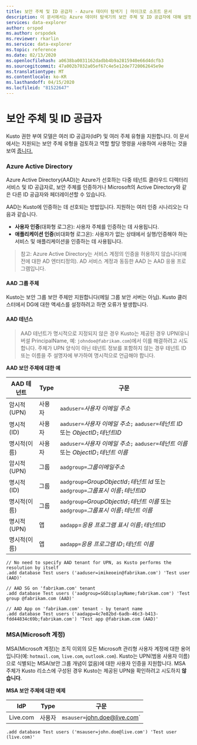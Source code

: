 ```yaml
---
title: 보안 주체 및 ID 공급자 - Azure 데이터 탐색기 | 마이크로 소프트 문서
description: 이 문서에서는 Azure 데이터 탐색기의 보안 주체 및 ID 공급자에 대해 설명합니다.
services: data-explorer
author: orspod
ms.author: orspodek
ms.reviewer: rkarlin
ms.service: data-explorer
ms.topic: reference
ms.date: 02/13/2020
ms.openlocfilehash: a0638ba0031162dadbb4b9a2815940e66d4dcfb3
ms.sourcegitcommit: 47a002b7032a05ef67c4e5e12de7720062645e9e
ms.translationtype: MT
ms.contentlocale: ko-KR
ms.lasthandoff: 04/15/2020
ms.locfileid: "81522647"
---
```

# <a name="principals-and-identity-providers"></a>보안 주체 및 ID 공급자

Kusto 권한 부여 모델은 여러 ID 공급자(IdP) 및 여러 주체 유형을 지원합니다.
이 문서에서는 지원되는 보안 주체 유형을 검토하고 역할 할당 명령을 사용하여 사용하는 것을 보여 [줍니다.](../../management/security-roles.md)

### <a name="azure-active-directory"></a>Azure Active Directory
Azure Active Directory(AAD)는 Azure가 선호하는 다중 테넌트 클라우드 디렉터리 서비스 및 ID 공급자로, 보안 주체를 인증하거나 Microsoft의 Active Directory와 같은 다른 ID 공급자와 페더레이션할 수 있습니다.

AAD는 Kusto에 인증하는 데 선호되는 방법입니다. 지원하는 여러 인증 시나리오는 다음과 같습니다.
* **사용자 인증**(대화형 로그온): 사용자 주체를 인증하는 데 사용됩니다.
* **애플리케이션 인증**(비대화형 로그온): 사용자가 없는 상태에서 실행/인증해야 하는 서비스 및 애플리케이션을 인증하는 데 사용됩니다.

>참고: Azure Active Directory는 서비스 계정의 인증을 허용하지 않습니다(예전에 대한 AD 엔터티정의).
AD 서비스 계정과 동등한 AAD 는 AAD 응용 프로그램입니다.

#### <a name="aad-group-principals"></a>AAD 그룹 주체
Kusto는 보안 그룹 보안 주체만 지원합니다(메일 그룹 보안 서버는 아님). Kusto 클러스터에서 DG에 대한 액세스를 설정하려고 하면 오류가 발생합니다.

#### <a name="aad-tenants"></a>AAD 테넌스


>AAD 테넌트가 명시적으로 지정되지 않은 경우 Kusto는 제공된 경우 UPN(유니버설 PrincipalName, 예: `johndoe@fabrikam.com`)에서 이를 해결하려고 시도합니다.
주체가 UPN 양식이 아닌 테넌트 정보를 포함하지 않는 경우 테넌트 ID 또는 이름을 주 설명자에 부가하여 명시적으로 언급해야 합니다.

**AAD 보안 주체에 대한 예**

|AAD 테넌트 |Type |구문 |
|-----------|-----|-------|
|암시적(UPN)  |사용자  |`aaduser=`*사용자 이메일 주소*
|명시적(ID)   |사용자  |`aaduser=`*사용자 이메일 주소*`;` `aaduser=`*테넌트 ID* 또는 *ObjectID*`;`*테넌트ID*
|명시적(이름) |사용자  |`aaduser=`*사용자 이메일 주소*`;` `aaduser=`*테넌트 이름* 또는 *ObjectID*`;`*테넌트 이름*
|암시적(UPN)  |그룹 |`aadgroup=`*그룹이메일주소*
|명시적(ID)   |그룹 |`aadgroup=`*GroupObjectId*`;`*테넌트 Id* 또는`aadgroup=`*그룹표시 이름*`;`*테넌트ID*
|명시적(이름) |그룹 |`aadgroup=`*GroupObjectId*`;`*테넌트 이름* 또는`aadgroup=`*그룹표시 이름*`;`*테넌트 이름*
|명시적(UPN)  |앱   |`aadapp`=*응용 프로그램 표시 이름*`;`*테넌트ID*
|명시적(이름) |앱   |`aadapp=`*응용 프로그램 ID*`;`*테넌트 이름*

```kusto
// No need to specify AAD tenant for UPN, as Kusto performs the resolution by itself
.add database Test users ('aaduser=imikeoein@fabrikam.com') 'Test user (AAD)'

// AAD SG on 'fabrikam.com' tenant
.add database Test users ('aadgroup=SGDisplayName;fabrikam.com') 'Test group @fabrikam.com (AAD)'

// AAD App on 'fabrikam.com' tenant - by tenant name
.add database Test users ('aadapp=4c7e82bd-6adb-46c3-b413-fdd44834c69b;fabrikam.com') 'Test app @fabrikam.com (AAD)'
```

### <a name="microsoft-accounts-msas"></a>MSA(Microsoft 계정)
MSA(Microsoft 계정)는 조직 이외의 모든 Microsoft 관리형 사용자 계정에 대한 용어입니다(예: `hotmail.com`, `live.com`, `outlook.com`).
Kusto는 UPN(범용 사용자 이름)으로 식별되는 MSA(보안 그룹 개념이 없음)에 대한 사용자 인증을 지원합니다.
MSA 주체가 Kusto 리소스에 구성된 경우 Kusto는 제공된 UPN을 확인하려고 시도하지 **않습니다**.

**MSA 보안 주체에 대한 예제**

|IdP  |Type  |구문 |
|-----|------|-------|
|Live.com |사용자  |`msauser=`john.doe@live.com`

```kusto
.add database Test users ('msauser=john.doe@live.com') 'Test user (live.com)'
```

